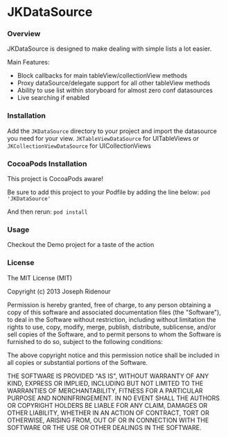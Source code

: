 JKDataSource
============


### Overview
JKDataSource is designed to make dealing with simple lists a lot easier.  

Main Features:

- Block callbacks for main tableView/collectionView methods
- Proxy dataSource/delegate support for all other tableView methods
- Ability to use list within storyboard for almost zero conf datasources
- Live searching if enabled


### Installation

Add the `JKDataSource` directory to your project and import the datasource you need for your view.  `JKTableViewDataSource` for UITableViews or `JKCollectionViewDataSource` for UICollectionViews

### CocoaPods Installation

This project is CocoaPods aware!

Be sure to add this project to your Podfile by adding the line below:
  `pod 'JKDataSource'`
  
And then rerun:
  `pod install`
  

### Usage

Checkout the Demo project for a taste of the action


### License

The MIT License (MIT)

Copyright (c) 2013 Joseph Ridenour

Permission is hereby granted, free of charge, to any person obtaining a copy of
this software and associated documentation files (the "Software"), to deal in
the Software without restriction, including without limitation the rights to
use, copy, modify, merge, publish, distribute, sublicense, and/or sell copies of
the Software, and to permit persons to whom the Software is furnished to do so,
subject to the following conditions:

The above copyright notice and this permission notice shall be included in all
copies or substantial portions of the Software.

THE SOFTWARE IS PROVIDED "AS IS", WITHOUT WARRANTY OF ANY KIND, EXPRESS OR
IMPLIED, INCLUDING BUT NOT LIMITED TO THE WARRANTIES OF MERCHANTABILITY, FITNESS
FOR A PARTICULAR PURPOSE AND NONINFRINGEMENT. IN NO EVENT SHALL THE AUTHORS OR
COPYRIGHT HOLDERS BE LIABLE FOR ANY CLAIM, DAMAGES OR OTHER LIABILITY, WHETHER
IN AN ACTION OF CONTRACT, TORT OR OTHERWISE, ARISING FROM, OUT OF OR IN
CONNECTION WITH THE SOFTWARE OR THE USE OR OTHER DEALINGS IN THE SOFTWARE.
